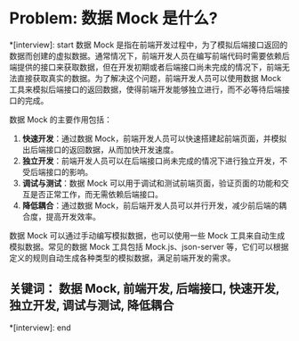 # Problem: 数据 Mock 是什么?

*[interview]: start
 数据 Mock 是指在前端开发过程中，为了模拟后端接口返回的数据而创建的虚拟数据。通常情况下，前端开发人员在编写前端代码时需要依赖后端提供的接口来获取数据，但在开发初期或者后端接口尚未完成的情况下，前端无法直接获取真实的数据。为了解决这个问题，前端开发人员可以使用数据 Mock 工具来模拟后端接口的返回数据，使得前端开发能够独立进行，而不必等待后端接口的完成。

数据 Mock 的主要作用包括：

1. **快速开发**：通过数据 Mock，前端开发人员可以快速搭建起前端页面，并模拟出后端接口的返回数据，从而加快开发速度。
2. **独立开发**：前端开发人员可以在后端接口尚未完成的情况下进行独立开发，不受后端接口的影响。
3. **调试与测试**：数据 Mock 可以用于调试和测试前端页面，验证页面的功能和交互是否正常工作，而无需依赖后端接口。
4. **降低耦合**：通过数据 Mock，前后端开发人员可以并行开发，减少前后端的耦合度，提高开发效率。

数据 Mock 可以通过手动编写模拟数据，也可以使用一些 Mock 工具来自动生成模拟数据。常见的数据 Mock 工具包括 Mock.js、json-server 等，它们可以根据定义的规则自动生成各种类型的模拟数据，满足前端开发的需求。

## 关键词： 数据 Mock, 前端开发, 后端接口, 快速开发, 独立开发, 调试与测试, 降低耦合
*[interview]: end
